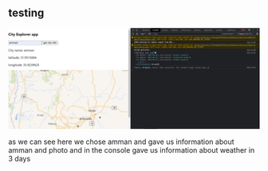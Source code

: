 ## testing 


![alt text](api2.PNG)



as we can see here we chose amman and gave us information about amman and photo and in the console gave us information about weather in 3 days
